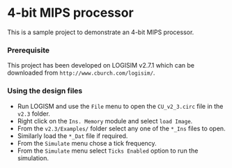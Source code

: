# 4-bit MIPS processor
This is a sample project to demonstrate an 4-bit MIPS processor.

### Prerequisite
This project has been developed on LOGISIM v2.7.1 which can be downloaded from `http://www.cburch.com/logisim/`.

### Using the design files
* Run LOGISM and use the `File` menu to open the `CU_v2_3.circ` file in the `v2.3` folder.
* Right click on the `Ins. Memory` module and select `load Image`.
* From the `v2.3/Examples/` folder select any one of the `*_Ins` files to open.
* Similarly load the `*_Dat` file if required.
* From the `Simulate` menu chose a tick frequency.
* From the `Simulate` menu select `Ticks Enabled` option to run the simulation.

